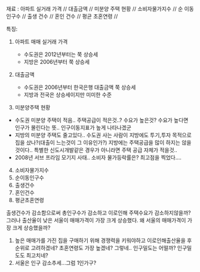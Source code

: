 재료 : 아파트 실거래 가격 // 대출금액 // 미분양 주택 현황 // 소비자물가지수 // 
      순 이동인구수 //  출생 건수 // 혼인 건수 // 평균 초혼연령 // 

특징: 
1. 아파트 매매 실거래 가격 
   - 수도권은 2012년부터는 쭉 상승세
   - 지방은 2006년부터 쭉 상승세

2. 대출금액
   - 수도권은 2006년부터 한국은행 대출금액 쭉 상승세
   - 지방과 전국은 상승세이지만 미미한 수준
  
3. 미분양주택 현황
  - 수도권 미분양 주택이 적음.. 주택공급이 적은것..? 수요가 높은것? 수요가 높다면 인구가 몰린다는 뜻.. 인구이동지표가 높게 나타나겠군
  - 지방의 미분양 주택도 줄고있다.. 수도권 사는 사람이 지방에도 투기,투자 목적으로 집을 샀나?(대출이 느는것이 그 이유인가?) 지방에는 주택공급을 많이 하지는 않을것이다.. 특별한 신도시개발같은 경우가 아니라면 주택 공급 자체가 적을것..
  - 2008년 서브 프라임 모기지 사태.. 소비자 물가등락률은? 최고점을 찍었다....

4. 소비자물가지수
5. 순이동인구수
6. 출생건수
7. 혼인건수
8. 평균초혼연령



출생건수가 감소함으로써 총인구수가 감소하고 이로인해 주택수요가 감소하지않을까?
그러나 출산율이 낮은 서울이 매매가격이 가장 크게 상승했다.
왜 서울의 매매가격이 가장 크게 상승했을까?
1. 높은 매매가를 가진 집을 구매하기 위해 경쟁력을 키워야하고 이로인해출산율을 후순위로 고려하겠네? 초혼연령도 가장 높겠네? 그렇네.. 인구밀도는 어떨까? 인구밀도도 최고치네?
2. 서울은 인구 감소추세...그럼 1인가구?